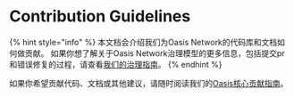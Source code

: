 # Contribution Guidelines

{% hint style="info" %}
本文档会介绍我们为Oasis Network的代码库和文档如何做贡献。 如果你想了解关于Oasis Network治理模型的更多信息，包括提交pr和错误修复的过程，请查看[我们的治理指南](network-governance.md)。
{% endhint %}

如果你希望贡献代码、文档或其他建议，请随时阅读我们的[Oasis核心贡献指南](https://github.com/oasisprotocol/oasis-core/blob/master/CONTRIBUTING.md)。

